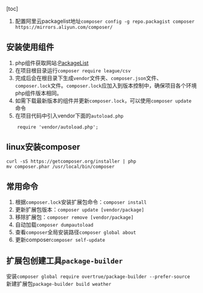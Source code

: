 [toc]
1. 配置阿里云packagelist地址`composer config -g repo.packagist composer https://mirrors.aliyun.com/composer/`
## 安装使用组件
1. php组件获取网站:[PackageList](https://packagist.org/)
2. 在项目根目录运行`composer require league/csv`
3. 完成后会在根目录下生成`vendor`文件夹、`composer.json`文件、`composer.lock`文件。`composer.lock`应加入到版本控制中，确保项目各个环境php组件版本相同。
4. 如需下载最新版本的组件并更新`composer.lock`，可以使用`composer update`命令
5. 在项目代码中引入vendor下面的`autoload.php`
```
    require 'vendor/autoload.php';
```
## linux安装composer
```
curl -sS https://getcomposer.org/installer | php
mv composer.phar /usr/local/bin/composer
```
## 常用命令
1. 根据`composer.lock`安装扩展包命令：`composer install`
2. 更新扩展包版本：`composer update [vendor/package]`
3. 移除扩展包：`composer remove [vendor/package]`
4. 自动加载`composer dumpautoload`
5. 查看`composer`全局安装路径`composer global about`
6. 更新composer`composer self-update`
## 扩展包创建工具`package-builder`
安装`composer global require overtrue/package-builder --prefer-source`
新建扩展包`package-builder build weather`